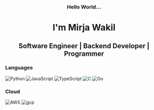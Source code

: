 <!-- <p align="center">
  <b>Hello World...</b><br>
  <b>I'm Mirja Wakil</b><br>
  <i>Software Engineer | Backend Developer | Programmer</i>
</p> -->
<h3 align="center">Hello World...</h3>
<h1 align="center">I'm Mirja Wakil</h1>
<h2 align="center">Software Engineer | Backend Developer | Programmer</h2>

### Languages

<p>
  <img alt="Python" src="https://img.shields.io/badge/Python-FFD43B?style=for-the-badge&logo=python&logoColor=blue" />

  <img alt="JavaScript" src="https://img.shields.io/badge/JavaScript-323330?style=for-the-badge&logo=javascript&logoColor=F7DF1E" />

  <img alt="TypeScript" src="https://img.shields.io/badge/TypeScript-007ACC?style=for-the-badge&logo=typescript&logoColor=white" />

  <img alt="C" src="https://img.shields.io/badge/C-00599C?style=for-the-badge&logo=c&logoColor=white" />

  <img alt="Go" src="https://img.shields.io/badge/Go-00ADD8?style=for-the-badge&logo=go&logoColor=white" />
</p>

### Cloud

<p>
<img alt="AWS" src="https://img.shields.io/badge/Amazon_AWS-FF9900?style=for-the-badge&logo=amazonaws&logoColor=white" />

<img alt="gcp" src="https://img.shields.io/badge/Google_Cloud-4285F4?style=for-the-badge&logo=google-cloud&logoColor=white" />
</p>
